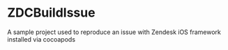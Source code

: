 # ZDCBuildIssue
A sample project used to reproduce an issue with Zendesk iOS framework installed via cocoapods
